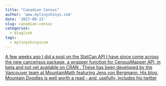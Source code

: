```yaml
---
title: "Canadian Census"
author: 'www.mytinyshinys.com'
date: '2017-09-13'
slug: canadian-census
categories:
  - bloglink
tags:
  - mytinyshinyscom
---
```


[A few weeks ago I did a post on the StatCan API I have since come across the new cancensus package, a wrapper function for CensusMapper API, in beta and not yet available on CRAN . These has been developed by the Vancouver team at MountainMath featuring Jens von Bergmann. His blog, Mountain Doodles is well worth a read - and, usefully, includes his twitter<i class="fas fa-external-link-alt"></i>](https://www.mytinyshinys.com/2017/09/13/canadian-census/)

